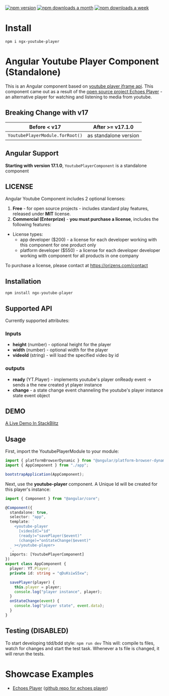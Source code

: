 
[![npm version](https://badge.fury.io/js/ngx-youtube-player.svg)](https://badge.fury.io/js/ngx-youtube-player)
[![npm downloads a month](https://img.shields.io/npm/dm/ngx-youtube-player.svg)](https://img.shields.io/npm/dm/ngx-youtube-player.svg)
[![npm downloads a week](https://img.shields.io/npm/dt/ngx-youtube-player.svg)](https://img.shields.io/npm/dt/ngx-youtube-player.svg)

# Install

`npm i ngx-youtube-player`

# Angular Youtube Player Component (Standalone)

This is an Angular component based on [youtube player iframe api](https://developers.google.com/youtube/iframe_api_reference).
This component came out as a result of the [open source project Echoes Player](http://github.com/orizens/echoes-player) - an alternative player for watching and listening to media from youtube.

## Breaking Change with v17

| Before < v17           | After >= v17.1.0                        |
| --------------------- | ---------------------------------- |
| `YoutubePlayerModule.forRoot()` | as standalone version           |

## Angular Support

**Starting with version 17.1.0**, `YoutubePlayerComponent` is a standalone component

## LICENSE

Angular Youtube Component includes 2 optional licenses:

1. **Free** - for open source projects - includes standard play features, released under **MIT** license.
2. **Commercial (Enterprize)** - **you must purchase a license**, includes the following features:

- License types:
  - app developer (\$200) - a license for each developer working with this component for one product only
  - platform developer (\$550) - a license for each developer developer working with component for all products in one company

To purchase a license, please contact at <https://orizens.com/contact>

## Installation

`npm install ngx-youtube-player`

## Supported API

Currently supported attributes:

### Inputs

- **height** (number) - optional height for the player
- **width** (number) - optional width for the player
- **videoId** (string) - will load the specified video by id

### outputs

- **ready** (YT.Player) - implements youtube's player onReady event -> sends a the new created yt player instance
- **change** - a state change event channeling the youtube's player instance state event object

## DEMO

[A Live Demo In StackBlitz](https://stackblitz.com/edit/ngx-youtube-player?file=src%2Fapp%2Fapp.module.ts)

## Usage

First, import the YoutubePlayerModule to your module:

```typescript
import { platformBrowserDynamic } from "@angular/platform-browser-dynamic";
import { AppComponent } from "./app";

bootstrapApplication(AppComponent);
```

Next, use the **youtube-player** component. A Unique Id will be created for this player's instance:

```typescript
import { Component } from "@angular/core";

@Component({
  standalone: true,
  selector: "app",
  template: `
    <youtube-player
      [videoId]="id"
      (ready)="savePlayer($event)"
      (change)="onStateChange($event)"
    ></youtube-player>
  `,
  imports: [YoutubePlayerComponent]
})
export class AppComponent {
  player: YT.Player;
  private id: string = "qDuKsiwS5xw";

  savePlayer(player) {
    this.player = player;
    console.log("player instance", player);
  }
  onStateChange(event) {
    console.log("player state", event.data);
  }
}
```

## Testing (DISABLED)

To start developing tdd/bdd style: `npm run dev`
This will: compile ts files, watch for changes and start the test task. Whenever a ts file is changed, it will rerun the tests.

# Showcase Examples

- [Echoes Player](http://orizens.github.io/echoes-player) ([github repo for echoes player](http://github.com/orizens/echoes-player))
